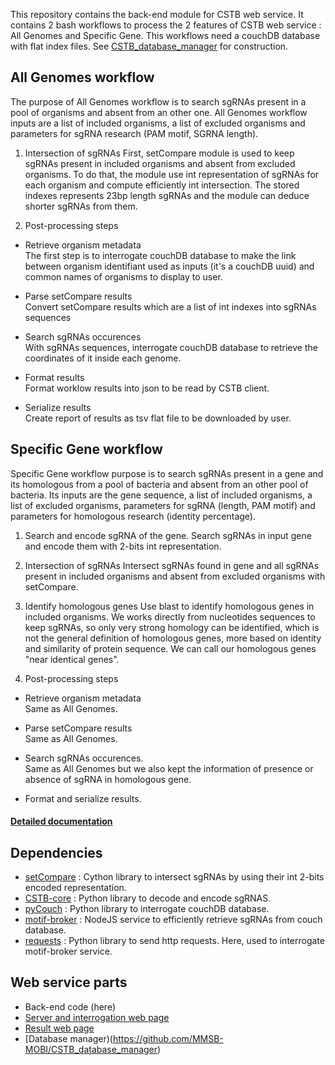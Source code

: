 This repository contains the back-end module for CSTB web service. 
It contains 2 bash workflows to process the 2 features of CSTB web service : All Genomes and Specific Gene. 
This workflows need a couchDB database with flat index files. See [CSTB_database_manager](https://github.com/MMSB-MOBI/CSTB_database_manager) for construction. 

## All Genomes workflow 
The purpose of All Genomes workflow is to search sgRNAs present in a pool of organisms and absent from an other one. 
All Genomes workflow inputs are a list of included organisms, a list of excluded organisms and parameters for sgRNA research (PAM motif, SGRNA length). 

1. Intersection of sgRNAs 
First, setCompare module is used to keep sgRNAs present in included organisms and absent from excluded organisms. To do that, the module use int representation of sgRNAs for each organism and compute efficiently int intersection. The stored indexes represents 23bp length sgRNAs and the module can deduce shorter sgRNAs from them. 

2. Post-processing steps 
* Retrieve organism metadata  
The first step is to interrogate couchDB database to make the link between organism identifiant used as inputs (it's a couchDB uuid) and common names of organisms to display to user. 

* Parse setCompare results  
Convert setCompare results which are a list of int indexes into sgRNAs sequences 

* Search sgRNAs occurences  
With sgRNAs sequences, interrogate couchDB database to retrieve the coordinates of it inside each genome. 

* Format results   
Format worklow results into json to be read by CSTB client.

* Serialize results   
Create report of results as tsv flat file to be downloaded by user. 

## Specific Gene workflow 
Specific Gene workflow purpose is to search sgRNAs present in a gene and its homologous from a pool of bacteria and absent from an other pool of bacteria. 
Its inputs are the gene sequence, a list of included organisms, a list of excluded organisms, parameters for sgRNA (length, PAM motif) and parameters for homologous research (identity percentage). 

1. Search and encode sgRNA of the gene. 
Search sgRNAs in input gene and encode them with 2-bits int representation. 

2. Intersection of sgRNAs 
Intersect sgRNAs found in gene and all sgRNAs present in included organisms and absent from excluded organisms with setCompare. 

3. Identify homologous genes 
Use blast to identify homologous genes in included organisms. We works directly from nucleotides sequences to keep sgRNAs, so only very strong homology can be identified, which is not the general definition of homologous genes, more based on identity and similarity of protein sequence. We can call our homologous genes "near identical genes". 

4. Post-processing steps 
* Retrieve organism metadata  
Same as All Genomes. 

* Parse setCompare results   
Same as All Genomes. 

* Search sgRNAs occurences.   
Same as All Genomes but we also kept the information of presence or absence of sgRNA in homologous gene. 

* Format and serialize results.   

#### [Detailed documentation](https://mmsb-mobi.github.io/CSTB/)

## Dependencies 
* [setCompare](https://github.com/glaunay/crispr-set) : Cython library to intersect sgRNAs by using their int 2-bits encoded representation.
* [CSTB-core](https://github.com/MMSB-MOBI/CSTB_core) : Python library to decode and encode sgRNAS.
* [pyCouch](https://github.com/MMSB-MOBI/pyCouch) : Python library to interrogate couchDB database.
* [motif-broker](https://github.com/glaunay/motif-broker-2) : NodeJS service to efficiently retrieve sgRNAs from couch database. 
* [requests](https://pypi.org/project/requests/) : Python library to send http requests. Here, used to interrogate motif-broker service. 

## Web service parts 
* Back-end code (here) 
* [Server and interrogation web page](https://github.com/MMSB-MOBI/CSTB_server)
* [Result web page](https://github.com/MMSB-MOBI/result_page_crispr)
* [Database manager)(https://github.com/MMSB-MOBI/CSTB_database_manager)
